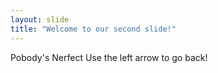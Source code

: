 ```yaml
---
layout: slide
title: "Welcome to our second slide!"
---
```

Pobody's Nerfect
Use the left arrow to go back!
